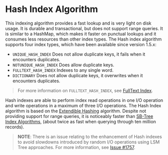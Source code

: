 
# Hash Index Algorithm

This indexing algorithm provides a fast lookup and is very light on disk usage.  It is durable and transactional, but does not support range queries. It is similar to a HashMap, which makes it faster on punctual lookups and it consumes less resources than other index types. The Hash index algorithm supports four index types, which have been available since version 1.5.x:

- `UNIQUE_HASH_INDEX` Does not allow duplicate keys, it fails when it encounters duplicates.
- `NOTUNIQUE_HASH_INDEX` Does allow duplicate keys.
- `FULLTEXT_HASH_INDEX` Indexes to any single word.
- `DICTIONARY` Does not allow duplicate keys, it overwrites when it encounters duplicates.

> For more information on `FULLTEXT_HASH_INDEX`, see [FullText Index](FullTextIndex.md).

Hash indexes are able to perform index read operations in one I/O operation and write operations in a maximum of three I/O operations. The Hash Index algorithm is based on the [Extendible Hashing](http://en.wikipedia.org/wiki/Extendible_hashing) algorithm.  Despite not providing support for range queries, it is noticeably faster than [SB-Tree Index Algorithms](SB-Tree-index.md), (about twice as fast when querying through ten million records).

>**NOTE**:  There is an issue relating to the enhancement of Hash indexes to avoid slowdowns introduced by random I/O operations using LSM Tree approaches.  For more information, see [Issue #1757](https://github.com/orientechnologies/orientdb/issues/1757).
